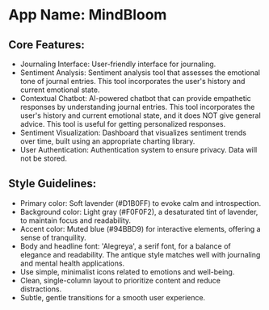 # **App Name**: MindBloom

## Core Features:

- Journaling Interface: User-friendly interface for journaling.
- Sentiment Analysis: Sentiment analysis tool that assesses the emotional tone of journal entries. This tool incorporates the user's history and current emotional state.
- Contextual Chatbot: AI-powered chatbot that can provide empathetic responses by understanding journal entries. This tool incorporates the user's history and current emotional state, and it does NOT give general advice. This tool is useful for getting personalized responses.
- Sentiment Visualization: Dashboard that visualizes sentiment trends over time, built using an appropriate charting library.
- User Authentication: Authentication system to ensure privacy. Data will not be stored.

## Style Guidelines:

- Primary color: Soft lavender (#D1B0FF) to evoke calm and introspection.
- Background color: Light gray (#F0F0F2), a desaturated tint of lavender, to maintain focus and readability.
- Accent color: Muted blue (#94BBD9) for interactive elements, offering a sense of tranquility.
- Body and headline font: 'Alegreya', a serif font, for a balance of elegance and readability. The antique style matches well with journaling and mental health applications.
- Use simple, minimalist icons related to emotions and well-being.
- Clean, single-column layout to prioritize content and reduce distractions.
- Subtle, gentle transitions for a smooth user experience.